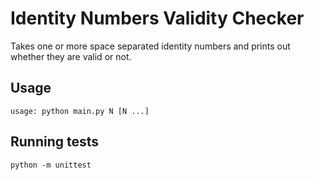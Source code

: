 Identity Numbers Validity Checker
=================================

Takes one or more space separated identity numbers and prints out whether they are valid or not.

Usage
-----

```commandline
usage: python main.py N [N ...]
```

Running tests
-------------
```commandline
python -m unittest
```
